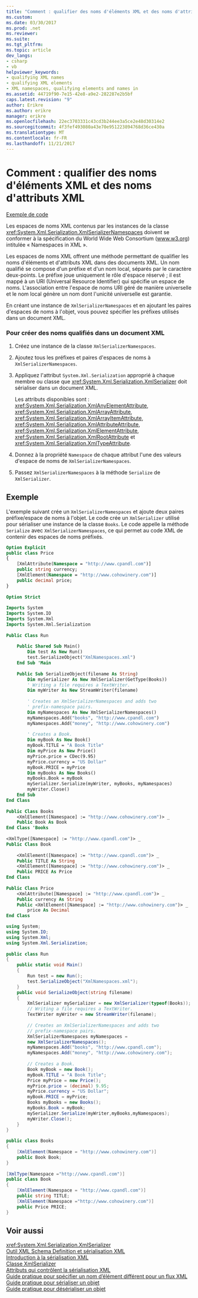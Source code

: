 ```yaml
---
title: "Comment : qualifier des noms d'éléments XML et des noms d'attributs XML"
ms.custom: 
ms.date: 03/30/2017
ms.prod: .net
ms.reviewer: 
ms.suite: 
ms.tgt_pltfrm: 
ms.topic: article
dev_langs:
- csharp
- vb
helpviewer_keywords:
- qualifying XML names
- qualifying XML elements
- XML namespaces, qualifying elements and names in
ms.assetid: 44719f90-7e15-42e8-a9e2-282287e2b5bf
caps.latest.revision: "9"
author: Erikre
ms.author: erikre
manager: erikre
ms.openlocfilehash: 22ec3703331c43cd3b244ee3a5ce2e48d30314e2
ms.sourcegitcommit: 4f3fef493080a43e70e951223894768d36ce430a
ms.translationtype: MT
ms.contentlocale: fr-FR
ms.lasthandoff: 11/21/2017
---
```

# <a name="how-to-qualify-xml-element-and-xml-attribute-names"></a>Comment : qualifier des noms d'éléments XML et des noms d'attributs XML
[Exemple de code](#cpconworkingwithxmlnamespacesanchor1)  
  
 Les espaces de noms XML contenus par les instances de la classe <xref:System.Xml.Serialization.XmlSerializerNamespaces> doivent se conformer à la spécification du World Wide Web Consortium (www.w3.org) intitulée « Namespaces in XML ».  
  
 Les espaces de noms XML offrent une méthode permettant de qualifier les noms d'éléments et d'attributs XML dans des documents XML. Un nom qualifié se compose d'un préfixe et d'un nom local, séparés par le caractère deux-points. Le préfixe joue uniquement le rôle d'espace réservé ; il est mappé à un URI (Universal Resource Identifier) qui spécifie un espace de noms. L'association entre l'espace de noms URI géré de manière universelle et le nom local génère un nom dont l'unicité universelle est garantie.  
  
 En créant une instance de `XmlSerializerNamespaces` et en ajoutant les paires d'espaces de noms à l'objet, vous pouvez spécifier les préfixes utilisés dans un document XML.  
  
### <a name="to-create-qualified-names-in-an-xml-document"></a>Pour créer des noms qualifiés dans un document XML  
  
1.  Créez une instance de la classe `XmlSerializerNamespaces`.  
  
2.  Ajoutez tous les préfixes et paires d'espaces de noms à `XmlSerializerNamespaces`.  
  
3.  Appliquez l'attribut `System.Xml.Serialization` approprié à chaque membre ou classe que <xref:System.Xml.Serialization.XmlSerializer> doit sérialiser dans un document XML.  
  
     Les attributs disponibles sont : <xref:System.Xml.Serialization.XmlAnyElementAttribute>, <xref:System.Xml.Serialization.XmlArrayAttribute>, <xref:System.Xml.Serialization.XmlArrayItemAttribute>, <xref:System.Xml.Serialization.XmlAttributeAttribute>, <xref:System.Xml.Serialization.XmlElementAttribute>, <xref:System.Xml.Serialization.XmlRootAttribute> et <xref:System.Xml.Serialization.XmlTypeAttribute>.  
  
4.  Donnez à la propriété `Namespace` de chaque attribut l'une des valeurs d'espace de noms de `XmlSerializerNamespaces`.  
  
5.  Passez `XmlSerializerNamespaces` à la méthode `Serialize` de `XmlSerializer`.  
  
## <a name="example"></a>Exemple  
 L'exemple suivant crée un `XmlSerializerNamespaces` et ajoute deux paires préfixe/espace de noms à l'objet. Le code crée un `XmlSerializer` utilisé pour sérialiser une instance de la classe `Books`. Le code appelle la méthode `Serialize` avec `XmlSerializerNamespaces`, ce qui permet au code XML de contenir des espaces de noms préfixés.  
  
```vb  
Option Explicit   
public class Price  
{  
    [XmlAttribute(Namespace = "http://www.cpandl.com")]  
    public string currency;  
    [XmlElement(Namespace = "http://www.cohowinery.com")]  
    public decimal price;  
}  
  
Option Strict  
  
Imports System  
Imports System.IO  
Imports System.Xml  
Imports System.Xml.Serialization  
  
Public Class Run  
  
    Public Shared Sub Main()  
        Dim test As New Run()  
        test.SerializeObject("XmlNamespaces.xml")  
    End Sub 'Main  
  
    Public Sub SerializeObject(filename As String)  
        Dim mySerializer As New XmlSerializer(GetType(Books))  
        ' Writing a file requires a TextWriter.  
        Dim myWriter As New StreamWriter(filename)  
  
        ' Creates an XmlSerializerNamespaces and adds two  
        ' prefix-namespace pairs.   
        Dim myNamespaces As New XmlSerializerNamespaces()  
        myNamespaces.Add("books", "http://www.cpandl.com")  
        myNamespaces.Add("money", "http://www.cohowinery.com")  
  
        ' Creates a Book.  
        Dim myBook As New Book()  
        myBook.TITLE = "A Book Title"  
        Dim myPrice As New Price()  
        myPrice.price = CDec(9.95)  
        myPrice.currency = "US Dollar"  
        myBook.PRICE = myPrice  
        Dim myBooks As New Books()  
        myBooks.Book = myBook  
        mySerializer.Serialize(myWriter, myBooks, myNamespaces)  
        myWriter.Close()  
    End Sub  
End Class  
  
Public Class Books  
    <XmlElement([Namespace] := "http://www.cohowinery.com")> _  
    Public Book As Book  
End Class 'Books  
  
<XmlType([Namespace] := "http://www.cpandl.com")> _  
Public Class Book  
  
    <XmlElement([Namespace] := "http://www.cpandl.com")> _  
    Public TITLE As String  
    <XmlElement([Namespace] := "http://www.cohowinery.com")> _  
    Public PRICE As Price  
End Class  
  
Public Class Price  
    <XmlAttribute([Namespace] := "http://www.cpandl.com")> _  
    Public currency As String  
    Public <XmlElement([Namespace] := "http://www.cohowinery.com")> _  
        price As Decimal  
End Class  
```  
  
```csharp  
using System;  
using System.IO;  
using System.Xml;  
using System.Xml.Serialization;  
  
public class Run  
{  
    public static void Main()  
    {  
        Run test = new Run();  
        test.SerializeObject("XmlNamespaces.xml");  
    }  
    public void SerializeObject(string filename)  
    {  
        XmlSerializer mySerializer = new XmlSerializer(typeof(Books));  
        // Writing a file requires a TextWriter.  
        TextWriter myWriter = new StreamWriter(filename);  
  
        // Creates an XmlSerializerNamespaces and adds two  
        // prefix-namespace pairs.  
        XmlSerializerNamespaces myNamespaces =   
        new XmlSerializerNamespaces();  
        myNamespaces.Add("books", "http://www.cpandl.com");  
        myNamespaces.Add("money", "http://www.cohowinery.com");  
  
        // Creates a Book.  
        Book myBook = new Book();  
        myBook.TITLE = "A Book Title";  
        Price myPrice = new Price();  
        myPrice.price = (decimal) 9.95;  
        myPrice.currency = "US Dollar";  
        myBook.PRICE = myPrice;  
        Books myBooks = new Books();  
        myBooks.Book = myBook;  
        mySerializer.Serialize(myWriter,myBooks,myNamespaces);  
        myWriter.Close();  
    }  
}  
  
public class Books  
{  
    [XmlElement(Namespace = "http://www.cohowinery.com")]  
    public Book Book;  
}  
  
[XmlType(Namespace ="http://www.cpandl.com")]  
public class Book  
{  
    [XmlElement(Namespace = "http://www.cpandl.com")]  
    public string TITLE;  
    [XmlElement(Namespace ="http://www.cohowinery.com")]  
    public Price PRICE;  
}  
```  
  
## <a name="see-also"></a>Voir aussi  
 <xref:System.Xml.Serialization.XmlSerializer>  
 [Outil XML Schema Definition et sérialisation XML](../../../docs/standard/serialization/the-xml-schema-definition-tool-and-xml-serialization.md)  
 [Introduction à la sérialisation XML](../../../docs/standard/serialization/introducing-xml-serialization.md)  
 [Classe XmlSerializer](xref:System.Xml.Serialization.XmlSerializer)  
 [Attributs qui contrôlent la sérialisation XML](../../../docs/standard/serialization/attributes-that-control-xml-serialization.md)  
 [Guide pratique pour spécifier un nom d’élément différent pour un flux XML](../../../docs/standard/serialization/how-to-specify-an-alternate-element-name-for-an-xml-stream.md)  
 [Guide pratique pour sérialiser un objet](../../../docs/standard/serialization/how-to-serialize-an-object.md)  
 [Guide pratique pour désérialiser un objet](../../../docs/standard/serialization/how-to-deserialize-an-object.md)
